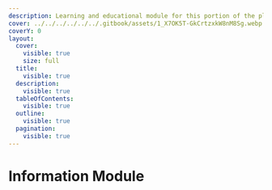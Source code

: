 ```yaml
---
description: Learning and educational module for this portion of the playground
cover: ../../../../../../.gitbook/assets/1_X7OK5T-GkCrtzxkW8nM8Sg.webp
coverY: 0
layout:
  cover:
    visible: true
    size: full
  title:
    visible: true
  description:
    visible: true
  tableOfContents:
    visible: true
  outline:
    visible: true
  pagination:
    visible: true
---
```


# Information Module

